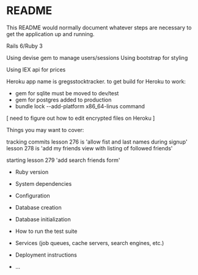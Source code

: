 # README

This README would normally document whatever steps are necessary to get the
application up and running.

Rails 6/Ruby 3

Using devise gem to manage users/sessions
Using bootstrap for styling

Using IEX api for prices



Heroku app name is gregsstocktracker.  to get build for Heroku to work:
- gem for sqlite must be moved to dev/test
- gem for postgres added to production
- bundle lock --add-platform x86_64-linus command

[ need to figure out how to edit encrypted files on Heroku ]


Things you may want to cover:

tracking commits
lesson 276 is 'allow fist and last names during signup'
lesson 278 is 'add my friends view with listing of followed friends'

starting lesson 279 'add search friends form'


* Ruby version

* System dependencies

* Configuration

* Database creation

* Database initialization

* How to run the test suite

* Services (job queues, cache servers, search engines, etc.)

* Deployment instructions

* ...
